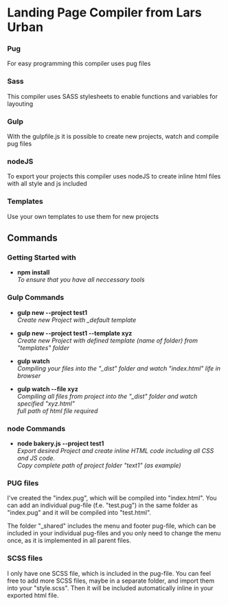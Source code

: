 # Landing Page Compiler from Lars Urban

### Pug
For easy programming this compiler uses pug files

### Sass
This compiler uses SASS stylesheets to enable functions and variables for layouting

### Gulp
With the gulpfile.js it is possible to create new projects, watch and compile pug files

### nodeJS
To export your projects this compiler uses nodeJS to create inline html files with all style and js included

### Templates
Use your own templates to use them for new projects

## Commands

### Getting Started with
- <b>npm install</b><br/>
<i>To ensure that you have all neccessary tools</i>

### Gulp Commands
- <b>gulp new --project test1</b><br />
<i>Create new Project with _default template</i>

- <b>gulp new --project test1 --template xyz</b><br />
<i>Create new Project with defined template (name of folder) from "templates" folder</i>

- <b>gulp watch</b><br />
<i>Compiling your files into the "_dist" folder and watch "index.html" life in browser</i>

- <b>gulp watch --file xyz</b><br />
<i>Compiling all files from project into the "_dist" folder and watch specified "xyz.html"<br />
full path of html file required</i>

### node Commands
- <b>node bakery.js --project test1</b><br />
<i>Export desired Project and create inline HTML code including all CSS and JS code.<br />
Copy complete path of project folder "text1" (as example)</i>

### PUG files
I've created the "index.pug", which will be compiled into "index.html". You can add an individual pug-file (f.e. "test.pug") in the same folder as "index.pug" and it will be compiled into "test.html".

The folder "_shared" includes the menu and footer pug-file, which can be included in your individual pug-files and you only need to change the menu once, as it is implemented in all parent files.

### SCSS files
I only have one SCSS file, which is included in the pug-file. You can feel free to add more SCSS files, maybe in a separate folder, and import them into your "style.scss". Then it will be included automatically inline in your exported html file.